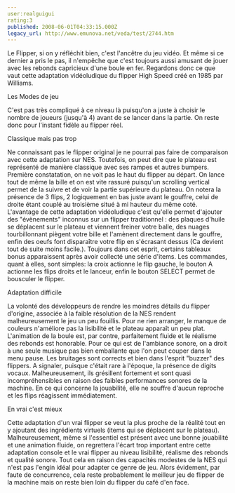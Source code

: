 ```yaml
---
user:realguigui
rating:3
published: 2008-06-01T04:33:15.000Z
legacy_url: http://www.emunova.net/veda/test/2744.htm
---
```

Le Flipper, si on y réfléchit bien, c'est l'ancêtre du jeu vidéo. Et même si ce dernier a pris le pas, il n'empêche que c'est toujours aussi amusant de jouer avec les rebonds capricieux d'une boule en fer. Regardons donc ce que vaut cette adaptation vidéoludique du flipper High Speed créé en 1985 par Williams.  

  

  

Les Modes de jeu  

C'est pas très compliqué à ce niveau là puisqu'on a juste à choisir le nombre de joueurs (jusqu'à 4) avant de se lancer dans la partie. On reste donc pour l'instant fidèle au flipper réel.  

  

  

Classique mais pas trop  

Ne connaissant pas le flipper original je ne pourrai pas faire de comparaison avec cette adaptation sur NES. Toutefois, on peut dire que le plateau est représenté de manière classique avec ses rampes et autres bumpers. Première constatation, on ne voit pas le haut du flipper au départ. On lance tout de même la bille et on est vite rassuré puisqu'un scrolling vertical permet de la suivre et de voir la partie supérieure du plateau. On notera la présence de 3 flips, 2 logiquement en bas juste avant le gouffre, celui de droite étant couplé au troisième situé à mi hauteur du même coté. L'avantage de cette adaptation vidéoludique c'est qu'elle permet d'ajouter des "évènements" inconnus sur un flipper traditionnel : des plaques d'huile se déplacent sur le plateau et viennent freiner votre balle, des nuages tourbillonnant piègent votre bille et l'amènent directement dans le gouffre, enfin des oeufs font disparaître votre flip en s'écrasant dessus (Ca devient tout de suite moins facile.). Toujours dans cet esprit, certains tableaux bonus apparaissent après avoir collecté une série d'items. Les commandes, quant à elles, sont simples: la croix actionne le flip gauche, le bouton A actionne les flips droits et le lanceur, enfin le bouton SELECT permet de bousculer le flipper.  

  

  

  

Adaptation difficile  

La volonté des développeurs de rendre les moindres détails du flipper d'origine, associée à la faible résolution de la NES rendent malheureusement le jeu un peu fouillis. Pour ne rien arranger, le manque de couleurs n'améliore pas la lisibilité et le plateau apparaît un peu plat. L'animation de la boule est, par contre, parfaitement fluide et le réalisme des rebonds est honorable. Pour ce qui est de l'ambiance sonore, on a droit à une seule musique pas bien emballante que l'on peut couper dans le menu pause. Les bruitages sont corrects et bien dans l'esprit "buzzer" des flippers. A signaler, puisque c'était rare à l'époque, la présence de digits vocaux. Malheureusement, ils grésillent fortement et sont quasi incompréhensibles en raison des faibles performances sonores de la machine. En ce qui concerne la jouabilité, elle ne souffre d'aucun reproche et les flips réagissent immédiatement.  

  

  

En vrai c'est mieux  

Cette adaptation d'un vrai flipper se veut la plus proche de la réalité tout en y ajoutant des ingrédients virtuels (items qui se déplacent sur le plateau). Malheureusement, même si l'essentiel est présent avec une bonne jouabilité et une animation fluide, on regrettera l'écart trop important entre cette adaptation console et le vrai flipper au niveau lisibilité, réalisme des rebonds et qualité sonore. Tout cela en raison des capacités modestes de la NES qui n'est pas l'engin idéal pour adapter ce genre de jeu. Alors évidement, par faute de concurrence, cela reste probablement le meilleur jeu de flipper de la machine mais on reste bien loin du flipper du café d'en face.